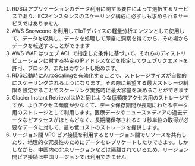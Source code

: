 1. RDSはアプリケーションのデータ利用に関する要件によって選択するサービスであり、EC2インスタンスのスケーリング構成に必ずしも求められるサービスではありません
2. AWS Snowcone を利用してIoTデバイスの軽量分析エンジンとして使用して、データを収集し、データを処理して即座に洞察を得てから、その場からデータを転送することができます
3. AWS WAF はウェブ ACL で指定した条件に基づいて、それらのディストリビューションに対する特定のIPアドレスなどを指定してウェブリクエストを許可、ブロック、またはカウントし始めます。
4. RDS起動時にAutoScalingを有効化することで、ストレージサイズが自動的にスケーリングされるようになります。その際に希望する最大ストレージ制限を設定することでスケーリング実施時に最大容量を決めることができます
5. Glacier Instant RetrievalはIAと同じような低頻度アクセス用のストレージですが、よりアクセス頻度が少なくて、データ保存期間が長期にわたるデータ用のストレージとして利用します。医療データやニュースメディアの過去データなどアクセスがほとんどなく、長期間保存されるミリ秒単位の取得が必要なデータに対して、最も低コストのストレージを提供します。
6. リージョン間 VPC ピア接続を利用するとリージョン間でリソースを共有したり、地理的な冗長性のためにデータをレプリケートしたりできます。しかしながら、中国内の北京リージョンなどは隔離されているため、リージョン間ピア接続は中国リージョンでは利用できません
